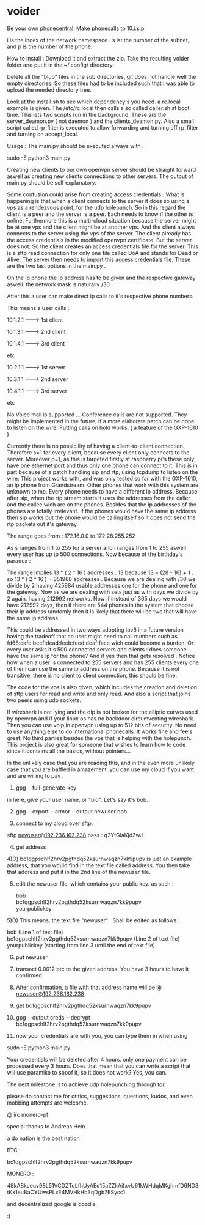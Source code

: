 # voider

Be your own phonecentral.
Make phonecalls to 10.i.s.p

i is the index of the network namespace .
s ist the number of the subnet, and p is the number of the phone.

How to install :
Download it and extract the zip. Take the resulting voider folder and put it in the 
~/.config/ directory. 

Delete all the "blub" files in the sub directories, git does not handle well the empty directories.
So these files had to be included such that i was able to upload the needed directory tree.

Look at the install.sh to see which dependency's you need. 
a rc.local example is given. The /etc/rc.local then calls a so called caller.sh at boot time.
This lets two scripts run in the background. These are the server_deamon.py ( not daemon )
and the clients_deamon.py. Also a small script called rp_filter is executed to allow forwarding and turning off rp_filter and turning on accept_local.

Usage :
The main.py should be executed always with :

sudo -E python3 main.py 

Creating new clients to our own openvpn server should be straight forward aswell as creating new clients connections to other servers. The output of main.py should be self explanatory.

Some confusion could arise from creating access credentials .
What is happening is that when a client connects to the server it does so using a vps as a rendezvous point, for the udp holepunch. So in this regard the client is a peer and the server is a peer. Each needs to know if the other is online. 
Furthermore this is a multi-cloud situation because the server might be at one vps and the client might be at another vps. And the client always connects to the server using the vps of the server.
The client already has the access credentials in the modified openvpn certificate.
But the server does not. So the client creates an access credentials file for the server.
This is a sftp read connection for only one file called DoA and stands for Dead or Alive.
The server then needs to import this access credentials file.
These are the two last options in the main.py .

On the ip phone the ip address has to be given and the respective gateway aswell. the network mask is naturally /30 .

After this a user can make direct ip calls to it's respective phone numbers. 

This means a user calls :

10.1.2.1 ---> 1st client

10.1.3.1 ---> 2nd client 

10.1.4.1 ---> 3rd client

etc

10.2.1.1 ---> 1st server 

10.3.1.1 ---> 2nd server 

10.4.1.1 ---> 3rd server

etc



No Voice mail is supported ...
Conference calls are not supported. They might be implemented in the future, if a more elaborate patch can be done to listen on the wire.
Putting calls on hold works. ( a feature of the GXP-1610 )




Currently there is no possibility of having a client-to-client connection. Therefore s=1 for every client, because every client only connects to the server. Moreover p=1, as this is targeted firstly at raspberry pi's these only have one ethernet port and thus only one phone can connect to it. This is in part because of a patch handling sip and rtp, using tcpdump to listen on the wire.
This project works with, and was only tested so far with the GXP-1610, an ip phone from Grandstream.
Other phones that work with this system are unknown to me. 
Every phone needs to have a different ip address. Because after sip, when the rtp stream starts it uses the addresses from the caller and the callee wich are on the phones. Besides that the ip addresses of the phones are totally irrelevant. If the phones would have the same ip address then sip works but the phone would be calling itself so it does not send the rtp packets out it's gateway.

The range goes from :
172.16.0.0 to
172.28.255.252

As s ranges from 1 to 255 for a server and i ranges from 1 to 255 aswell every user has up to 500 connections. Now because of the birthday's paradox :

The range implies 13 * ( 2 ^ 16 ) addresses .
13 because 13 = (28 - 16) + 1 .
so 13 * ( 2 ^ 16 ) = 851968 addresses .
Because we are dealing with /30 we divide by 2 
having 425984 usable addresses one for the phone and one for the gateway.
Now as we are dealing with sets just as with days we divide by 2 again.
having 212992 networks. Now if instead of 365 days we would have 212992 days, then if there are 544 phones in the system that choose their ip address randomly then it is likely that there will be two that will have the same ip address.

This could be addressed in two ways adopting ipv6 in a future version having the tradeoff that an user might need to call numbers such as fd68:cafe:beef:dead:feeb:feed:deaf:face wich could become a burden. Or every user asks it's 500 connected servers and clients : does someone have the same ip for the phone? And if yes then that gets resolved . Notice how when a user is connected to 255 servers and has 255 clients every one of them can use the same ip address on the phone. Because it is not transitive, there is no client to client connection, this should be fine.

The code for the vps is also given, which includes the creation and deletion of sftp users for read and write and only read. And also a script that joins two peers using udp sockets.

If wireshark is not lying and the dlp is not broken for the elliptic curves used by openvpn and if your linux os has no backdoor circumventing wireshark. Then you can use voip in openvpn using up to 512 bits of security.
No need to use anything else to do international phonecalls.
It works fine and feels great. No third parties besides the vps that is helping with the holepunch.
This project is also great for someone that wishes to learn how to code since it contains all the basics, without pointers...

In the unlikely case that you are reading this, and in the even more unlikely case that you are baffled in amazement.
you can use my cloud if you want and are willing to pay .

1) gpg --full-generate-key

in here, give your user name, or "uid". Let's say it's bob.

2) gpg --export --armor --output newuser bob

3) connect to my cloud over sftp.

sftp newuser@192.236.162.238
pass : q2YtGlaKjd3wJ

4) get address

4)Ö)
   bc1qgpschlf2hrv2pgthdq52ksurnwaqzn7kk9pupv
   is just an example address, that you would find in the text file called address.
   You then take that address and put it in the 2nd line of the newuser file.

5) edit the newuser file, which contains your public key.
   as such :
 
   bob<br/>
   bc1qgpschlf2hrv2pgthdq52ksurnwaqzn7kk9pupv<br/>
   yourpublickey

5)Ö)
   This means, the text file "newuser" . Shall be edited as follows :
   
   bob (Line 1 of text file) <br/>
   bc1qgpschlf2hrv2pgthdq52ksurnwaqzn7kk9pupv (Line 2 of text file) <br/>
   yourpublickey (starting from line 3 until the end of text file)

6) put newuser

7) transact 0.0012 btc to the given address. You have 3 hours to have it confirmed.

8) After confirmation, a file with that address name will be @ newuser@192.236.162.238

9) get bc1qgpschlf2hrv2pgthdq52ksurnwaqzn7kk9pupv

10) gpg --output creds --decrypt bc1qgpschlf2hrv2pgthdq52ksurnwaqzn7kk9pupv

11) now your credentials are with you, you can type them in when using 

sudo -E python3 main.py

Your credentials will be deleted after 4 hours.
only one payment can be processed every 3 hours. 
Does that mean that you can write a script that will use paramiko to spoof it, so it does not work?
Yes, you can. 


The next milestone is to achieve udp holepunching through tor.

please do contact me for critics, suggestions, questions, kudos, and even mobbing attempts are welcome.

@ irc
monero-pt

special thanks to Andreas Hein

a do nation is the best nation

BTC :

bc1qgpschlf2hrv2pgthdq52ksurnwaqzn7kk9pupv

MONERO :

48kABkceuv98L51VCDZTqLfhUyAEd15aZZkAifxvU61kWHdqMKghmfD6ND3tKx1euBaCYUwsPLxE4MVHkHb3qDgb7ESycc1

and decentralized google is doodle 

:)
